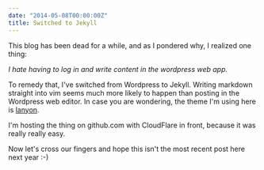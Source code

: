 ```yaml
---
date: "2014-05-08T00:00:00Z"
title: Switched to Jekyll
---
```


This blog has been dead for a while, and as I pondered why, I realized one thing:

_I hate having to log in and write content in the wordpress web app._

To remedy that, I've switched from Wordpress to Jekyll. Writing markdown straight into vim seems much more likely to
happen than posting in the Wordpress web editor. In case you are wondering, the theme I'm using here is
[lanyon](http://lanyon.getpoole.com).

I'm hosting the thing on github.com with CloudFlare in front, because it was really really easy.

Now let's cross our fingers and hope this isn't the most recent post here next year :-)
